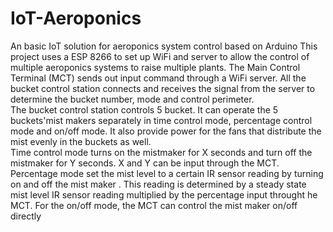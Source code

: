 # IoT-Aeroponics
An basic IoT solution for aeroponics system control based on Arduino 
This project uses a ESP 8266 to set up WiFi and server to allow the control of multiple aeroponics systems to raise multiple plants. 
The Main Control Terminal (MCT) sends out input command through a WiFi server. All the bucket control station connects and receives the signal from the server to determine the bucket number, mode and control perimeter.  
The bucket control station controls 5 bucket. It can operate the 5 buckets'mist makers separately in time control mode, percentage control mode and on/off mode. It also provide power for the fans that distribute the mist evenly in the buckets as well.                     
Time control mode turns on the mistmaker for X seconds and turn off the mistmaker for Y seconds. X and Y can be input through the MCT. 
Percentage mode set the mist level to a certain IR sensor reading by turning on and off the mist maker . 
This reading is determined by a steady state mist level IR sensor reading multiplied by the percentage input throught he MCT. 
For the on/off mode, the MCT can control the mist maker on/off directly 




